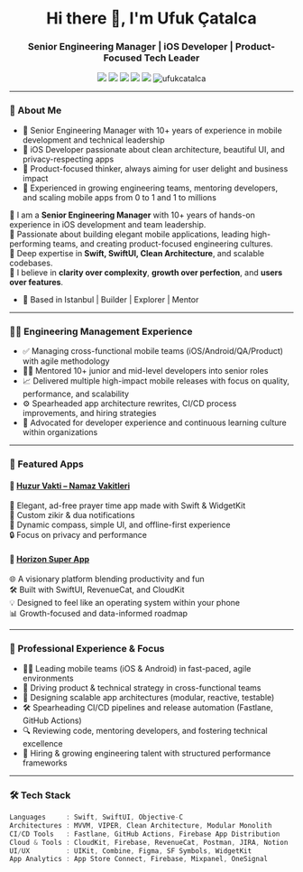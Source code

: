 <h1 align="center">Hi there 👋, I'm Ufuk Çatalca</h1>
<h3 align="center">Senior Engineering Manager | iOS Developer | Product-Focused Tech Leader</h3>

<p align="center">
  <img src="https://img.shields.io/badge/Swift-FA7343?style=flat&logo=swift&logoColor=white"/>
  <img src="https://img.shields.io/badge/SwiftUI-0096D6?style=flat&logo=apple&logoColor=white"/>
  <img src="https://img.shields.io/badge/Xcode-1575F9?style=flat&logo=xcode&logoColor=white"/>
  <img src="https://img.shields.io/badge/iOS-000000?style=flat&logo=apple&logoColor=white"/>
  <img src="https://img.shields.io/badge/Leadership-Managerial-blue"/>
  <img src="https://komarev.com/ghpvc/?username=ufukcatalca&style=flat&color=blue" alt="ufukcatalca" />
</p>

---

### 🚀 About Me

- 🎯 Senior Engineering Manager with 10+ years of experience in mobile development and technical leadership  
- 📱 iOS Developer passionate about clean architecture, beautiful UI, and privacy-respecting apps  
- 🧭 Product-focused thinker, always aiming for user delight and business impact  
- 🤝 Experienced in growing engineering teams, mentoring developers, and scaling mobile apps from 0 to 1 and 1 to millions


🔹 I am a **Senior Engineering Manager** with 10+ years of hands-on experience in iOS development and team leadership.  
🔹 Passionate about building elegant mobile applications, leading high-performing teams, and creating product-focused engineering cultures.  
🔹 Deep expertise in **Swift, SwiftUI, Clean Architecture**, and scalable codebases.  
🔹 I believe in **clarity over complexity**, **growth over perfection**, and **users over features**.

- 📍 Based in Istanbul | Builder | Explorer | Mentor

---

### 🧑‍💼 Engineering Management Experience

- ✅ Managing cross-functional mobile teams (iOS/Android/QA/Product) with agile methodology  
- 🧑‍🏫 Mentored 10+ junior and mid-level developers into senior roles  
- 📈 Delivered multiple high-impact mobile releases with focus on quality, performance, and scalability  
- ⚙️ Spearheaded app architecture rewrites, CI/CD process improvements, and hiring strategies  
- 💬 Advocated for developer experience and continuous learning culture within organizations  

---

### 📱 Featured Apps

#### 🔹 [Huzur Vakti – Namaz Vakitleri](https://apps.apple.com/tr/app/huzur-vakti-namaz-vakitleri/id6748117055?l=tr)  
🕋 Elegant, ad-free prayer time app made with Swift & WidgetKit  
🔔 Custom zikir & dua notifications  
🧭 Dynamic compass, simple UI, and offline-first experience  
🔒 Focus on privacy and performance

#### 🔹 [Horizon Super App](https://appadvice.com/game/app/horizon/6745342198)  
🌐 A visionary platform blending productivity and fun  
🛠️ Built with SwiftUI, RevenueCat, and CloudKit  
💡 Designed to feel like an operating system within your phone  
📊 Growth-focused and data-informed roadmap

---

### 💼 Professional Experience & Focus

- 🧑‍💻 Leading mobile teams (iOS & Android) in fast-paced, agile environments  
- 🧭 Driving product & technical strategy in cross-functional teams  
- 🧱 Designing scalable app architectures (modular, reactive, testable)  
- 🛠️ Spearheading CI/CD pipelines and release automation (Fastlane, GitHub Actions)  
- 🔍 Reviewing code, mentoring developers, and fostering technical excellence  
- 👥 Hiring & growing engineering talent with structured performance frameworks

---

### 🛠️ Tech Stack

```swift
Languages     : Swift, SwiftUI, Objective-C  
Architectures : MVVM, VIPER, Clean Architecture, Modular Monolith  
CI/CD Tools   : Fastlane, GitHub Actions, Firebase App Distribution  
Cloud & Tools : CloudKit, Firebase, RevenueCat, Postman, JIRA, Notion  
UI/UX         : UIKit, Combine, Figma, SF Symbols, WidgetKit  
App Analytics : App Store Connect, Firebase, Mixpanel, OneSignal  
